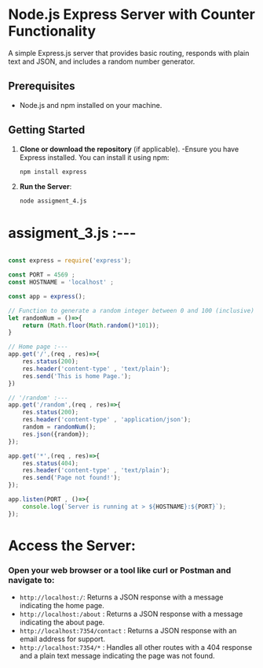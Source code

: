 # Node.js Express Server with Counter Functionality

A simple Express.js server that provides basic routing, responds with plain text and JSON, and includes a random number generator.

## Prerequisites
- Node.js and npm installed on your machine.

## Getting Started
1. **Clone or download the repository** (if applicable).
     -Ensure you have Express installed. You can install it using npm:
     ```bash
     npm install express
     ```

3. **Run the Server**:
   ```bash
   node assigment_4.js

# assigment_3.js :---
```javaScript

const express = require('express');

const PORT = 4569 ;
const HOSTNAME = 'localhost' ;

const app = express();

// Function to generate a random integer between 0 and 100 (inclusive) :---
let randomNum = ()=>{
    return (Math.floor(Math.random()*101));
}

// Home page :---
app.get('/',(req , res)=>{
    res.status(200);
    res.header('content-type' , 'text/plain');
    res.send('This is home Page.');
})

// '/random' :---
app.get('/random',(req , res)=>{
    res.status(200);
    res.header('content-type' , 'application/json');
    random = randomNum();
    res.json({random});
});

app.get('*',(req , res)=>{
    res.status(404);
    res.header('content-type' , 'text/plain');
    res.send('Page not found!');
});

app.listen(PORT , ()=>{
    console.log(`Server is running at > ${HOSTNAME}:${PORT}`);
});

```

# Access the Server:
### Open your web browser or a tool like curl or Postman and navigate to:
   * `http://localhost:/`: Returns a JSON response with a message indicating the home page.
   * `http://localhost:/about` : Returns a JSON response with a message indicating the about page.
   * `http://localhost:7354/contact` : Returns a JSON response with an email address for support.
   * `http://localhost:7354/*` : Handles all other routes with a 404 response and a plain text message indicating the page was not found.

